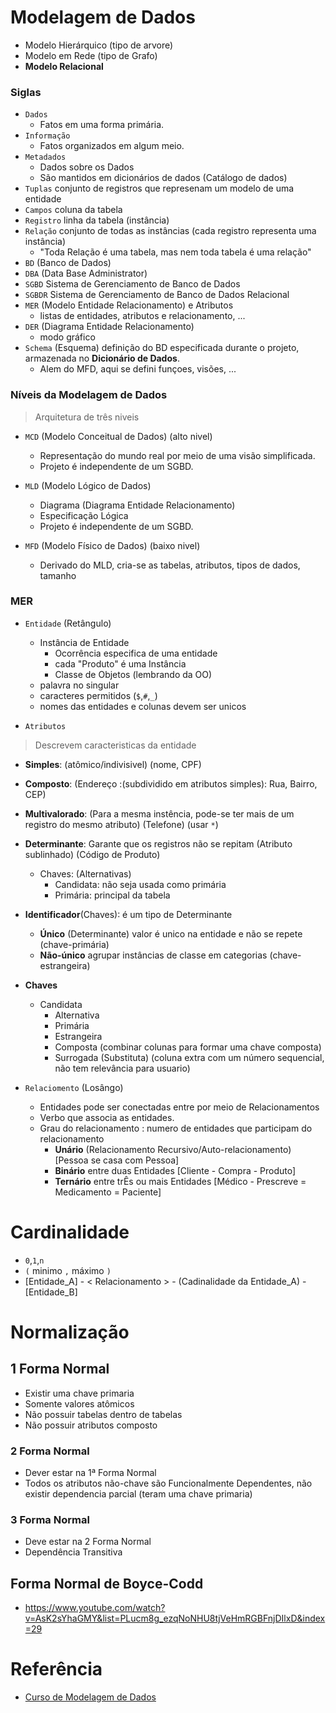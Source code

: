 # Modelagem de Dados

- Modelo Hierárquico (tipo de arvore)
- Modelo em Rede (tipo de Grafo)
- **Modelo Relacional**

### Siglas 
- `Dados`
  - Fatos em uma forma primária.
- `Informação`
  - Fatos organizados em algum meio.
- `Metadados` 
  - Dados sobre os Dados
  - São mantidos em dicionários de dados (Catálogo de dados)
- `Tuplas` conjunto de registros que represenam um modelo de uma entidade  
- `Campos` coluna da tabela
- `Registro` linha da tabela (instância)
- `Relação` conjunto de todas as instâncias (cada registro representa uma instância)
  - "Toda Relação é uma tabela, mas nem toda tabela é uma relação"
- `BD` (Banco de Dados)
- `DBA` (Data Base Administrator)
- `SGBD` Sistema de Gerenciamento de Banco de Dados
- `SGBDR` Sistema de Gerenciamento de Banco de Dados Relacional
- `MER` (Modelo Entidade Relacionamento) e Atributos
  - listas de entidades, atributos e relacionamento, ... 
- `DER` (Diagrama Entidade Relacionamento)
  - modo gráfico
- `Schema` (Esquema) definição do BD especificada durante o projeto, armazenada no **Dicionário de Dados**. 
  - Alem do MFD, aqui se defini funçoes, visões, ...

### Níveis da Modelagem de Dados
> Arquitetura de três niveis

- `MCD` (Modelo Conceitual de Dados) (alto nivel)
  - Representação do mundo real por meio de uma visão simplificada.
  - Projeto é independente de um SGBD.
  
- `MLD` (Modelo Lógico de Dados)
  - Diagrama (Diagrama Entidade Relacionamento)
  - Especificação Lógica
  - Projeto é independente de um SGBD.

- `MFD` (Modelo Físico de Dados) (baixo nivel)
  - Derivado do MLD, cria-se as tabelas, atributos, tipos de dados, tamanho

### MER
- `Entidade` (Retângulo)
  - Instância de Entidade
    - Ocorrência especifica de uma entidade
    - cada "Produto" é uma Instância
    - Classe de Objetos (lembrando da OO)
  - palavra no singular
  - caracteres permitidos (`$`,`#`,`_`)
  - nomes das entidades e colunas devem ser unicos

- `Atributos` 
> Descrevem caracteristicas da entidade
- **Simples**: (atômico/indivisivel) (nome, CPF)
- **Composto**: (Endereço :(subdividido em atributos simples): Rua, Bairro, CEP)
- **Multivalorado**: (Para a mesma instência, pode-se ter mais de um registro do mesmo atributo) (Telefone) (usar `*`)
- **Determinante**: Garante que os registros não se repitam (Atributo sublinhado) (Código de Produto)
  - Chaves: (Alternativas)
    - Candidata: não seja usada como primária
    - Primária: principal da tabela
- **Identificador**(Chaves): é um tipo de Determinante
  - __Único__ (Determinante) valor é unico na entidade e não se repete (chave-primária)
  - __Não-único__ agrupar instâncias de classe em categorias (chave-estrangeira)
  
- **Chaves**
  - Candidata
    - Alternativa
    - Primária 
    - Estrangeira
    - Composta (combinar colunas para formar uma chave composta)
    - Surrogada (Substituta) (coluna extra com um número sequencial, não tem relevância para usuario)
    
- `Relaciomento` (Losângo)   
  - Entidades pode ser conectadas entre por meio de Relacionamentos
  - Verbo que associa as entidades.
  - Grau do relacionamento : numero de entidades que participam do relacionamento
    - **Unário** (Relacionamento Recursivo/Auto-relacionamento) [Pessoa se casa com Pessoa]
    - **Binário** entre duas Entidades [Cliente - Compra - Produto]
    - **Ternário** entre trÊs ou mais Entidades [Médico - Prescreve = Medicamento = Paciente]
  
# Cardinalidade
- `0`,`1`,`n`
- `(` minimo `,` máximo `)`
- [Entidade_A] - < Relacionamento > - (Cadinalidade da Entidade_A) -[Entidade_B]

# Normalização
## 1 Forma Normal
- Existir uma chave primaria 
- Somente valores atômicos
- Não possuir  tabelas dentro de tabelas
- Não possuir atributos composto

### 2 Forma Normal
- Dever estar na 1ª Forma Normal
- Todos os atributos não-chave são Funcionalmente Dependentes, não existir dependencia parcial (teram uma chave primaria)

### 3 Forma Normal
- Deve estar na 2 Forma Normal
- Dependência Transitiva

## Forma Normal de Boyce-Codd



- https://www.youtube.com/watch?v=AsK2sYhaGMY&list=PLucm8g_ezqNoNHU8tjVeHmRGBFnjDIlxD&index=29


# Referência
- [Curso de Modelagem de Dados](https://www.youtube.com/playlist?list=PLucm8g_ezqNoNHU8tjVeHmRGBFnjDIlxD)
